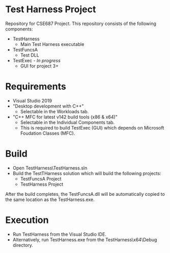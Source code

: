 # Test Harness Project
Repository for CSE687 Project. This repository consists of the following components:
- TestHarness
    - Main Test Harness executable
- TestFuncsA
    - Test DLL
- TestExec - *In progress*
    - GUI for project 3+ 

# Requirements
- Visual Studio 2019
- "Desktop development with C++"
    - Selectable in the Workloads tab.
- "C++ MFC for latest v142 build tools (x86 & x64)"
    - Selectable in the Individual Components tab.
    - This is required to build TestExec (GUI) which depends on  Microsoft Foudation Classes (MFC).

# Build
- Open TestHarness\TestHarness.sln
- Build the TestTHarness solution which will build the following projects:
    - TestFuncsA Project
    - TestHarness Project

After the build completes, the TestFuncsA.dll will be automatically copied to the same location as the TestHarness.exe.

# Execution
- Run TestHarness from the Visual Studio IDE.
- Alternatively, run TestHarness.exe from the TestHarness\x64\Debug directory.
